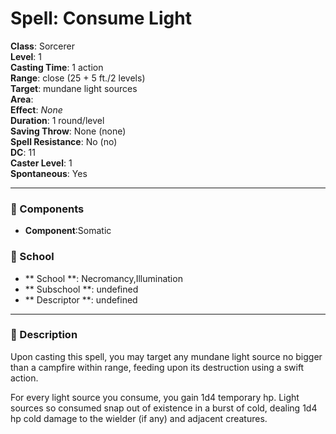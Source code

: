 
# Spell: Consume Light
**Class**: Sorcerer  
**Level**: 1  
**Casting Time**: 1 action  
**Range**: close (25 + 5 ft./2 levels)  
**Target**: mundane light sources  
**Area**:   
**Effect**: _None_  
**Duration**: 1 round/level  
**Saving Throw**: None (none)  
**Spell Resistance**: No (no)  
**DC**: 11  
**Caster Level**: 1  
**Spontaneous**: Yes

---

### 🔮 Components
- **Component**:Somatic

### 🏫 School
- ** School **: Necromancy,Illumination
- ** Subschool **: undefined
- ** Descriptor **: undefined
---

### 📜 Description
Upon casting this spell, you may target any mundane light source no bigger than a campfire within range, feeding upon its destruction using a swift action.

For every light source you consume, you gain 1d4 temporary hp. Light sources so consumed snap out of existence in a burst of cold, dealing 1d4 hp cold damage to the wielder (if any) and adjacent creatures.
